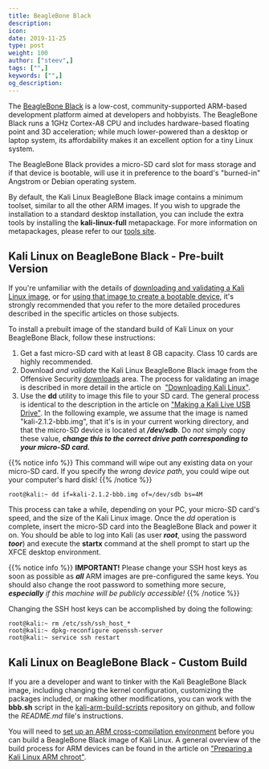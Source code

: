 ```yaml
---
title: BeagleBone Black
description:
icon:
date: 2019-11-25
type: post
weight: 100
author: ["steev",]
tags: ["",]
keywords: ["",]
og_description:
---
```


The [BeagleBone Black](http://beagleboard.org/BLACK) is a low-cost, community-supported ARM-based development platform aimed at developers and hobbyists. The BeagleBone Black runs a 1GHz Cortex-A8 CPU and includes hardware-based floating point and 3D acceleration; while much lower-powered than a desktop or laptop system, its affordability makes it an excellent option for a tiny Linux system.

The BeagleBone Black provides a micro-SD card slot for mass storage and if that device is bootable, will use it in preference to the board's "burned-in" Angstrom or Debian operating system.

By default, the Kali Linux BeagleBone Black image contains a minimum toolset, similar to all the other ARM images. If you wish to upgrade the installation to a standard desktop installation, you can include the extra tools by installing the **kali-linux-full** metapackage. For more information on metapackages, please refer to our [tools site](http://tools.kali.org/kali-metapackages).

## Kali Linux on BeagleBone Black - Pre-built Version

If you're unfamiliar with the details of [downloading and validating a Kali Linux image](/docs/introduction/download-official-kali-linux-images/), or for [using that image to create a bootable device](/docs/usb/kali-linux-live-usb-install/), it's strongly recommended that you refer to the more detailed procedures described in the specific articles on those subjects.

To install a prebuilt image of the standard build of Kali Linux on your BeagleBone Black, follow these instructions:

1. Get a fast micro-SD card with at least 8 GB capacity. Class 10 cards are highly recommended.
2. Download _and validate_ the Kali Linux BeagleBone Black image from the Offensive Security [downloads](https://www.offensive-security.com/kali-linux-arm-images/) area. The process for validating an image is described in more detail in the article on  ["Downloading Kali Linux"](/docs/introduction/download-official-kali-linux-images/).
3. Use the **dd** utility to image this file to your SD card. The general process is identical to the description in the article on ["Making a Kali Live USB Drive"](/docs/usb/kali-linux-live-usb-install/). In the following example, we assume that the image is named "kali-2.1.2-bbb.img", that it's is in your current working directory, and that the micro-SD device is located at **_/dev/sdb_**. Do _not_ simply copy these value, **_change this to the correct drive path corresponding to your micro-SD card._**

{{% notice info %}}
This command will wipe out any existing data on your micro-SD card. If you specify the _wrong device path_, you could wipe out your computer's hard disk!
{{% /notice %}}

```
root@kali:~ dd if=kali-2.1.2-bbb.img of=/dev/sdb bs=4M
```

This process can take a while, depending on your PC, your micro-SD card's speed, and the size of the Kali Linux image. Once the _dd_ operation is complete, insert the micro-SD card into the BeagleBone Black and power it on.
You should be able to log into Kali (as user **_root_**, using the password **_toor_**) and execute the **startx** command at the shell prompt to start up the XFCE desktop environment.

{{% notice info %}}
**IMPORTANT!** Please change your SSH host keys as soon as possible as **_all_** ARM images are pre-configured the same keys. You should also change the root password to something more secure, _**especially** if this machine will be publicly accessible!_
{{% /notice %}}

Changing the SSH host keys can be accomplished by doing the following:

```
root@kali:~ rm /etc/ssh/ssh_host_*
root@kali:~ dpkg-reconfigure openssh-server
root@kali:~ service ssh restart
```

## Kali Linux on BeagleBone Black - Custom Build

If you are a developer and want to tinker with the Kali BeagleBone Black image, including changing the kernel configuration, customizing the packages included, or making other modifications, you can work with the **bbb.sh** script in the [kali-arm-build-scripts](https://gitlab.com/kalilinux/build-scripts/kali-arm) repository on github, and follow the _README.md_ file's instructions.

You will need to [set up an ARM cross-compilation environment](/docs/development/arm-cross-compilation-environment/) before you can build a BeagleBone Black image of Kali Linux. A general overview of the build process for ARM devices can be found in the article on ["Preparing a Kali Linux ARM chroot"](/docs/development/kali-linux-arm-chroot/).

